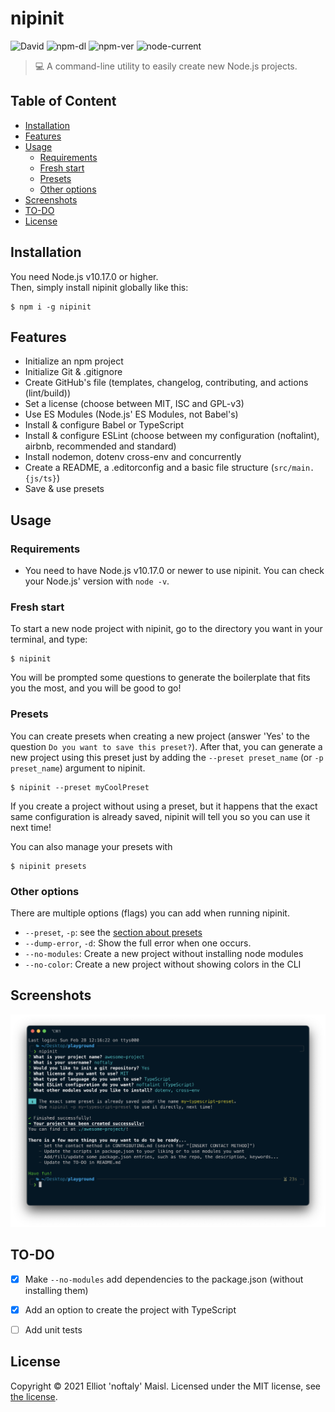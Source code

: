 # nipinit

![David](https://img.shields.io/david/noftaly/nipinit)
![npm-dl](https://img.shields.io/npm/dm/nipinit)
![npm-ver](https://img.shields.io/npm/v/nipinit)
![node-current](https://img.shields.io/node/v/nipinit)

> 💻 A command-line utility to easily create new Node.js projects.

## Table of Content

- [Installation](#installation)
- [Features](#features)
- [Usage](#usage)
  - [Requirements](#requirements)
  - [Fresh start](#fresh-start)
  - [Presets](#presets)
  - [Other options](#other-options)
- [Screenshots](#screenshots)
- [TO-DO](#to-do)
- [License](#license)


## Installation

You need Node.js v10.17.0 or higher.\
Then, simply install nipinit globally like this:

```shell
$ npm i -g nipinit
```


## Features

- Initialize an npm project
- Initialize Git & .gitignore
- Create GitHub's file (templates, changelog, contributing, and actions (lint/build))
- Set a license (choose between MIT, ISC and GPL-v3)
- Use ES Modules (Node.js' ES Modules, not Babel's)
- Install & configure Babel or TypeScript
- Install & configure ESLint (choose between my configuration (noftalint), airbnb, recommended and standard)
- Install nodemon, dotenv cross-env and concurrently
- Create a README, a .editorconfig and a basic file structure (`src/main.{js/ts}`)
- Save & use presets


## Usage

### Requirements

- You need to have Node.js v10.17.0 or newer to use nipinit. You can check your Node.js' version with `node -v`.

### Fresh start

To start a new node project with nipinit, go to the directory you want in your terminal, and type:
```shell
$ nipinit
```
You will be prompted some questions to generate the boilerplate that fits you the most, and you will be good to go!

### Presets

You can create presets when creating a new project (answer 'Yes' to the question `Do you want to save this preset?`).
After that, you can generate a new project using this preset just by adding the `--preset preset_name` (or `-p preset_name`) argument to nipinit.
```shell
$ nipinit --preset myCoolPreset
```

If you create a project without using a preset, but it happens that the exact same configuration is already saved, nipinit will tell you so you can use it next time!

You can also manage your presets with
```shell
$ nipinit presets
```

### Other options

There are multiple options (flags) you can add when running nipinit.
- `--preset`, `-p`: see the [section about presets](#presets)
- `--dump-error`, `-d`: Show the full error when one occurs.
- `--no-modules`: Create a new project without installing node modules
- `--no-color`: Create a new project without showing colors in the CLI


## Screenshots

![Nipinit Screenshot where we can see all the prompts asked and the success messages](./screenshots/nipinit-screenshot.png)


## TO-DO

- [x] Make `--no-modules` add dependencies to the package.json (without installing them)
- [x] Add an option to create the project with TypeScript
- [ ] Add unit tests


## License

Copyright © 2021 Elliot 'noftaly' Maisl. Licensed under the MIT license, see [the license](./LICENSE).
